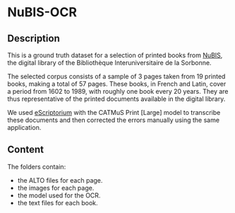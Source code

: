 # NuBIS-OCR

## Description
This is a ground truth dataset for a selection of printed books from [NuBIS](https://nubis.bis-sorbonne.fr/), the digital library of the Bibliothèque Interuniversitaire de la Sorbonne.

The selected corpus consists of a sample of 3 pages taken from 19 printed books, making a total of 57 pages.
These books, in French and Latin, cover a period from 1602 to 1989, with roughly one book every 20 years.
They are thus representative of the printed documents available in the digital library.

We used [eScriptorium](https://escriptorium.inria.fr/) with the CATMuS Print \[Large] model to transcribe these documents and then corrected the errors manually using the same application.

## Content
The folders contain:
- the ALTO files for each page.
- the images for each page.
- the model used for the OCR.
- the text files for each book.

